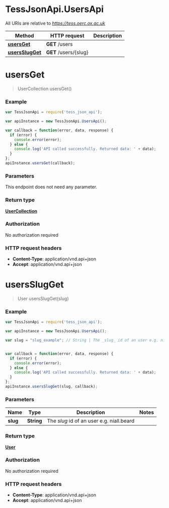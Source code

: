 # TessJsonApi.UsersApi

All URIs are relative to *https://tess.oerc.ox.ac.uk*

Method | HTTP request | Description
------------- | ------------- | -------------
[**usersGet**](UsersApi.md#usersGet) | **GET** /users | 
[**usersSlugGet**](UsersApi.md#usersSlugGet) | **GET** /users/{slug} | 


<a name="usersGet"></a>
# **usersGet**
> UserCollection usersGet()



### Example
```javascript
var TessJsonApi = require('tess_json_api');

var apiInstance = new TessJsonApi.UsersApi();

var callback = function(error, data, response) {
  if (error) {
    console.error(error);
  } else {
    console.log('API called successfully. Returned data: ' + data);
  }
};
apiInstance.usersGet(callback);
```

### Parameters
This endpoint does not need any parameter.

### Return type

[**UserCollection**](UserCollection.md)

### Authorization

No authorization required

### HTTP request headers

 - **Content-Type**: application/vnd.api+json
 - **Accept**: application/vnd.api+json

<a name="usersSlugGet"></a>
# **usersSlugGet**
> User usersSlugGet(slug)



### Example
```javascript
var TessJsonApi = require('tess_json_api');

var apiInstance = new TessJsonApi.UsersApi();

var slug = "slug_example"; // String | The _slug_ id of an user e.g. niall.beard


var callback = function(error, data, response) {
  if (error) {
    console.error(error);
  } else {
    console.log('API called successfully. Returned data: ' + data);
  }
};
apiInstance.usersSlugGet(slug, callback);
```

### Parameters

Name | Type | Description  | Notes
------------- | ------------- | ------------- | -------------
 **slug** | **String**| The _slug_ id of an user e.g. niall.beard | 

### Return type

[**User**](User.md)

### Authorization

No authorization required

### HTTP request headers

 - **Content-Type**: application/vnd.api+json
 - **Accept**: application/vnd.api+json

